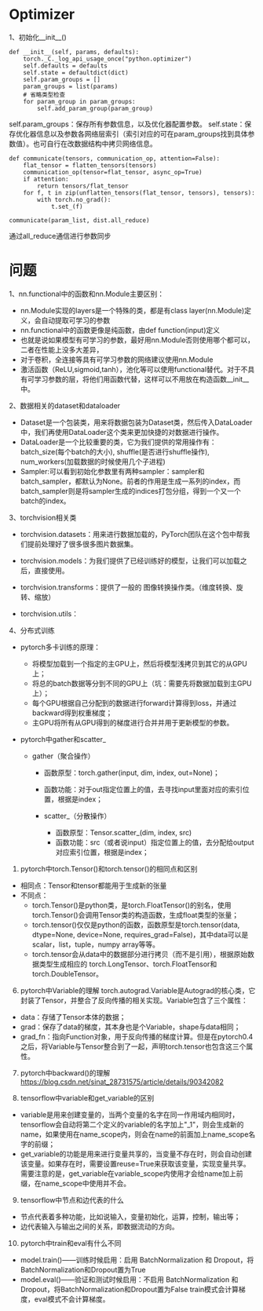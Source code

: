 # Optimizer

1、初始化__init__()

    def __init__(self, params, defaults):
        torch._C._log_api_usage_once("python.optimizer")
        self.defaults = defaults
        self.state = defaultdict(dict)
        self.param_groups = []
        param_groups = list(params)
        # 省略类型检查
        for param_group in param_groups:
            self.add_param_group(param_group)

self.param_groups：保存所有参数信息，以及优化器配置参数。
self.state：保存优化器信息以及参数各网络层索引（索引对应的可在param_groups找到具体参数值）。也可自行在改数据结构中拷贝网络信息。

    def communicate(tensors, communication_op, attention=False):
        flat_tensor = flatten_tensors(tensors)
        communication_op(tensor=flat_tensor, async_op=True)
        if attention:
            return tensors/flat_tensor
        for f, t in zip(unflatten_tensors(flat_tensor, tensors), tensors):
            with torch.no_grad():
                t.set_(f)
                
    communicate(param_list, dist.all_reduce)

通过all_reduce通信进行参数同步

# 问题

1、nn.functional中的函数和nn.Module主要区别：
- nn.Module实现的layers是一个特殊的类，都是有class layer(nn.Module)定义，会自动提取可学习的参数
- nn.functional中的函数更像是纯函数，由def function(input)定义
- 也就是说如果模型有可学习的参数，最好用nn.Module否则使用哪个都可以，二者在性能上没多大差异，
- 对于卷积，全连接等具有可学习参数的网络建议使用nn.Module
- 激活函数（ReLU,sigmoid,tanh），池化等可以使用functional替代。对于不具有可学习参数的层，将他们用函数代替，这样可以不用放在构造函数__init__中。

2、数据相关的dataset和dataloader
- Dataset是一个包装类，用来将数据包装为Dataset类，然后传入DataLoader中，我们再使用DataLoader这个类来更加快捷的对数据进行操作。
- DataLoader是一个比较重要的类，它为我们提供的常用操作有：batch_size(每个batch的大小), shuffle(是否进行shuffle操作), num_workers(加载数据的时候使用几个子进程)
- Sampler:可以看到初始化参数里有两种sampler：sampler和batch_sampler，都默认为None。前者的作用是生成一系列的index，而batch_sampler则是将sampler生成的indices打包分组，得到一个又一个batch的index。

3、torchvision相关类

- torchvision.datasets：用来进行数据加载的，PyTorch团队在这个包中帮我们提前处理好了很多很多图片数据集。

- torchvision.models：为我们提供了已经训练好的模型，让我们可以加载之后，直接使用。

- torchvision.transforms：提供了一般的 图像转换操作类。（维度转换、旋转、缩放）

- torchvision.utils：

4、分布式训练

- pytorch多卡训练的原理：
  - 将模型加载到一个指定的主GPU上，然后将模型浅拷贝到其它的从GPU上；
  - 将总的batch数据等分到不同的GPU上（坑：需要先将数据加载到主GPU上）；
  - 每个GPU根据自己分配到的数据进行forward计算得到loss，并通过backward得到权重梯度；
  - 主GPU将所有从GPU得到的梯度进行合并并用于更新模型的参数。

- pytorch中gather和scatter_
  - gather（聚合操作）
    - 函数原型：torch.gather(input, dim, index, out=None)；
    - 函数功能：对于out指定位置上的值，去寻找input里面对应的索引位置，根据是index；

    - scatter_（分散操作）
      - 函数原型：Tensor.scatter_(dim, index, src)
      - 函数功能：src（或者说input）指定位置上的值，去分配给output对应索引位置，根据是index；

1. pytorch中torch.Tensor()和torch.tensor()的相同点和区别
  - 相同点：Tensor和tensor都能用于生成新的张量
  - 不同点：
    - torch.Tensor()是python类，是torch.FloatTensor()的别名，使用torch.Tensor()会调用Tensor类的构造函数，生成float类型的张量；
    - torch.tensor()仅仅是python的函数，函数原型是torch.tensor(data, dtype=None, device=None, requires_grad=False)，其中data可以是scalar，list，tuple，numpy array等等。
    - torch.tensor会从data中的数据部分进行拷贝（而不是引用），根据原始数据类型生成相应的 torch.LongTensor、torch.FloatTensor和torch.DoubleTensor。

6. pytorch中Variable的理解
  torch.autograd.Variable是Autograd的核心类，它封装了Tensor，并整合了反向传播的相关实现。Variable包含了三个属性：
  - data：存储了Tensor本体的数据；
  - grad：保存了data的梯度，其本身也是个Variable，shape与data相同；
  - grad_fn：指向Function对象，用于反向传播的梯度计算。但是在pytorch0.4之后，将Variable与Tensor整合到了一起，声明torch.tensor也包含这三个属性。

7. pytorch中backward()的理解
  https://blog.csdn.net/sinat_28731575/article/details/90342082

8. tensorflow中variable和get_variable的区别
  - variable是用来创建变量的，当两个变量的名字在同一作用域内相同时，tensorflow会自动将第二个定义的variable的名字加上"_1"，则会生成新的name，如果使用在name_scope内，则会在name的前面加上name_scope名字的前缀；
  - get_variable的功能是用来进行变量共享的，当变量不存在时，则会自动创建该变量。如果存在时，需要设置reuse=True来获取该变量，实现变量共享。需要注意的是，get_variable在variable_scope内使用才会给name加上前缀，在name_scope中使用并不会。

9. tensorflow中节点和边代表的什么
  - 节点代表着多种功能，比如说输入，变量初始化，运算，控制，输出等；
  - 边代表输入与输出之间的关系，即数据流动的方向。

10. pytorch中train和eval有什么不同
  - model.train()——训练时候启用：启用 BatchNormalization 和 Dropout，将BatchNormalization和Dropout置为True
  - model.eval()——验证和测试时候启用：不启用 BatchNormalization 和 Dropout，将BatchNormalization和Dropout置为False
  train模式会计算梯度，eval模式不会计算梯度。





